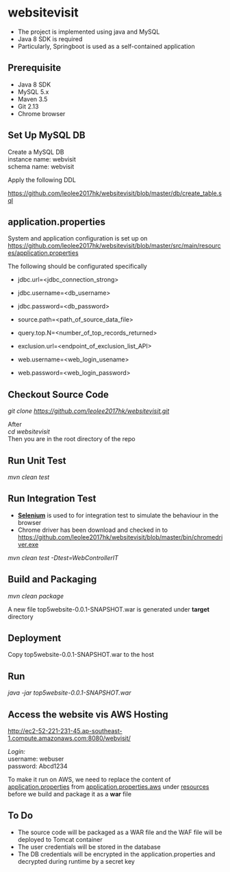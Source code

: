 # websitevisit

* The project is implemented using java and MySQL
* Java 8 SDK is required
* Particularly, Springboot is used as a self-contained application

## Prerequisite

* Java 8 SDK
* MySQL 5.x
* Maven 3.5
* Git 2.13
* Chrome browser 

## Set Up MySQL DB
Create a MySQL DB <br>
instance name: webvisit <br>
schema name: webvisit <br>

Apply the following DDL

https://github.com/leolee2017hk/websitevisit/blob/master/db/create_table.sql

## application.properties
System and application configuration is set up on 
https://github.com/leolee2017hk/websitevisit/blob/master/src/main/resources/application.properties

The following should be configurated specifically

* jdbc.url=<jdbc_connection_strong>
* jdbc.username=<db_username>
* jdbc.password=<db_password>

* source.path=<path_of_source_data_file>
* query.top.N=<number_of_top_records_returned>
* exclusion.url=<endpoint_of_exclusion_list_API>
* web.username=<web_login_usename>
* web.password=<web_login_password>


## Checkout Source Code

*git clone https://github.com/leolee2017hk/websitevisit.git*

After<br>
*cd websitevisit*<br>
Then you are in the root directory of the repo

## Run Unit Test

*mvn clean test*

## Run Integration Test

* [__Selenium__](http://www.seleniumhq.org/) is used to for integration test to simulate the behaviour in the browser
* Chrome driver has been download and checked in to https://github.com/leolee2017hk/websitevisit/blob/master/bin/chromedriver.exe

*mvn clean test -Dtest=WebControllerIT*

## Build and Packaging

*mvn clean package*

A new file top5website-0.0.1-SNAPSHOT.war is generated under **target** directory

## Deployment

Copy top5website-0.0.1-SNAPSHOT.war to the host

## Run

*java -jar top5website-0.0.1-SNAPSHOT.war*

## Access the website vis AWS Hosting

http://ec2-52-221-231-45.ap-southeast-1.compute.amazonaws.com:8080/webvisit/

*Login:*<br>
username: webuser<br>
password: Abcd1234<br>

To make it run on AWS, we need to replace the content of [application.properties](https://github.com/leolee2017hk/websitevisit/blob/master/src/main/resources/application.properties) from [application.properties.aws](https://github.com/leolee2017hk/websitevisit/blob/master/src/main/resources/application.properties.aws)  under 
[resources](https://github.com/leolee2017hk/websitevisit/tree/master/src/main/resources) before we build and package it as a __war__ file

## To Do

* The source code will be packaged as a WAR file and the WAF file will be deployed to Tomcat container
* The user credentials will be stored in the database
* The DB credentials will be encrypted in the application.properties and decrypted during runtime by a secret key

